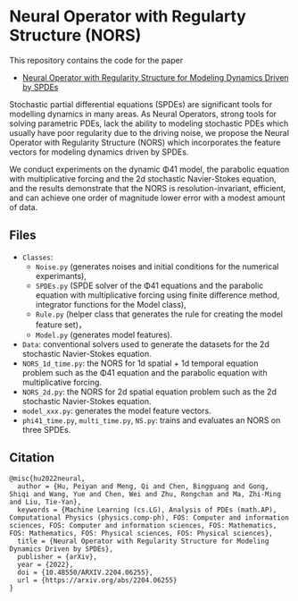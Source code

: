 # Neural Operator with Regularty Structure (NORS)

This repository contains the code for the paper
- [Neural Operator with Regularity Structure for Modeling Dynamics Driven by SPDEs](https://arxiv.org/abs/2204.06255)

Stochastic partial differential equations (SPDEs) are significant tools for modelling dynamics in many areas.  As Neural Operators, strong tools for solving parametric PDEs, lack the ability to modeling stochastic PDEs which usually have poor regularity due to the driving noise, we propose the Neural Operator with Regularity Structure (NORS) which incorporates the feature vectors for modeling dynamics driven by SPDEs. 

We conduct experiments on the dynamic Φ41 model, the parabolic equation with multiplicative forcing and the 2d stochastic Navier-Stokes equation, and the results demonstrate that the NORS is resolution-invariant, efficient, and can achieve one order of magnitude lower error with a modest amount of data.

## Files

- `Classes`: 
  - `Noise.py` (generates noises and initial conditions for the numerical experimants), 
  - `SPDEs.py` (SPDE solver of the Φ41 equations and the parabolic equation with multiplicative forcing using finite difference method, integrator functions for the Model class), 
  - `Rule.py` (helper class that generates the rule for creating the model feature set)，
  - `Model.py` (generates model features).
- `Data`: conventional solvers used to generate the datasets for the 2d stochastic Navier-Stokes equation.
- `NORS_1d_time.py`: the NORS for 1d spatial + 1d temporal equation problem such as the Φ41 equation and the parabolic equation with multiplicative forcing.
- `NORS_2d.py`: the NORS for 2d spatial equation problem such as the 2d stochastic Navier-Stokes equation.
- `model_xxx.py`: generates the model feature vectors.
- `phi41_time.py`, `multi_time.py`, `NS.py`: trains and evaluates an NORS on three SPDEs.

## Citation

```
@misc{hu2022neural,
  author = {Hu, Peiyan and Meng, Qi and Chen, Bingguang and Gong, Shiqi and Wang, Yue and Chen, Wei and Zhu, Rongchan and Ma, Zhi-Ming and Liu, Tie-Yan},
  keywords = {Machine Learning (cs.LG), Analysis of PDEs (math.AP), Computational Physics (physics.comp-ph), FOS: Computer and information sciences, FOS: Computer and information sciences, FOS: Mathematics, FOS: Mathematics, FOS: Physical sciences, FOS: Physical sciences},
  title = {Neural Operator with Regularity Structure for Modeling Dynamics Driven by SPDEs},
  publisher = {arXiv},
  year = {2022},
  doi = {10.48550/ARXIV.2204.06255},
  url = {https://arxiv.org/abs/2204.06255}
}
```
